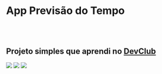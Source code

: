 
<h1>App Previsão do Tempo</h1>
<br>
<br>
<h2>Projeto simples que aprendi no <a href="https://rodolfomori.com.br/devclub">DevClub</a></h2>

<img src="https://github.com/RonPro20/appPrevisaoDoTempo/blob/master/assets/Captura%20de%20tela%20(app%20previs%C3%A3o)%202023-04-14%2019%2034.png?raw=true" />

<img src="https://github.com/RonPro20/appPrevisaoDoTempo/blob/master/assets/Captura%20de%20tela%20appPrevisaoDoTempoMobile%202023-04-14%2020%2008.png?raw=true" />

<img src="https://github.com/RonPro20/appPrevisaoDoTempo/blob/master/assets/Captura%20de%20tela(c%C3%B3d.%20app)%20%202023-04-14%2019%2025.png?raw=true" />


